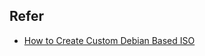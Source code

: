 

## Refer

* [How to Create Custom Debian Based ISO](https://dev.to/vaiolabs_io/how-to-create-custom-debian-based-iso-4g37)
